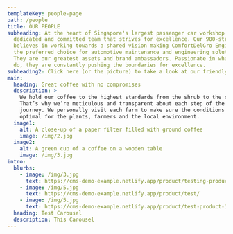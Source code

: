 ```yaml
---
templateKey: people-page
path: /people
title: OUR PEOPLE
subheading: At the heart of Singapore's largest passenger car workshop is a
  dedicated and committed team that strives for excellence. Our 900-strong team
  believes in working towards a shared vision making ComfortDelGro Engineering
  the preferred choice for automotive maintenance and engineering solutions.
  They are our greatest assets and brand ambassadors. Passionate in what they
  do, they are constantly pushing the boundaries for excellence.
subheading2: Click here (or the picture) to take a look at our friendly and driven staff.
main:
  heading: Great coffee with no compromises
  description: >
    We hold our coffee to the highest standards from the shrub to the cup.
    That’s why we’re meticulous and transparent about each step of the coffee’s
    journey. We personally visit each farm to make sure the conditions are
    optimal for the plants, farmers and the local environment.
  image1:
    alt: A close-up of a paper filter filled with ground coffee
    image: /img/2.jpg
  image2:
    alt: A green cup of a coffee on a wooden table
    image: /img/3.jpg
intro:
  blurbs:
    - image: /img/3.jpg
      text: https://cms-demo-example.netlify.app/product/testing-product/
    - image: /img/5.jpg
      text: https://cms-demo-example.netlify.app/product/test/
    - image: /img/5.jpg
      text: https://cms-demo-example.netlify.app/product/test-product-1/
  heading: Test Carousel
  description: This Carousel
---
```

